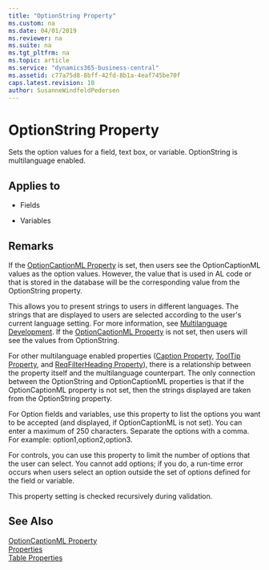 ```yaml
---
title: "OptionString Property"
ms.custom: na
ms.date: 04/01/2019
ms.reviewer: na
ms.suite: na
ms.tgt_pltfrm: na
ms.topic: article
ms.service: "dynamics365-business-central"
ms.assetid: c77a75d8-8bff-42fd-8b1a-4eaf745be70f
caps.latest.revision: 10
author: SusanneWindfeldPedersen
---
```


 

# OptionString Property
Sets the option values for a field, text box, or variable. OptionString is multilanguage enabled.  

## Applies to  

-   Fields  

-   Variables  

## Remarks  
 If the [OptionCaptionML Property](devenv-optioncaptionml-property.md) is set, then users see the OptionCaptionML values as the option values. However, the value that is used in AL code or that is stored in the database will be the corresponding value from the OptionString property.  

 This allows you to present strings to users in different languages. The strings that are displayed to users are selected according to the user's current language setting. For more information, see [Multilanguage Development](../devenv-Multilanguage-Development.md). If the [OptionCaptionML Property](devenv-optioncaptionml-property.md) is not set, then users will see the values from OptionString.  

 For other multilanguage enabled properties ([Caption Property](devenv-caption-property.md), [ToolTip Property](devenv-tooltip-property.md), and [ReqFilterHeading Property](devenv-reqfilterheading-property.md)), there is a relationship between the property itself and the multilanguage counterpart. The only connection between the OptionString and OptionCaptionML properties is that if the OptionCaptionML property is not set, then the strings displayed are taken from the OptionString property.  

 For Option fields and variables, use this property to list the options you want to be accepted (and displayed, if OptionCaptionML is not set). You can enter a maximum of 250 characters. Separate the options with a comma. For example: option1,option2,option3.  

 For controls, you can use this property to limit the number of options that the user can select. You cannot add options; if you do, a run-time error occurs when users select an option outside the set of options defined for the field or variable.  

 This property setting is checked recursively during validation.  

## See Also  
 [OptionCaptionML Property](devenv-optioncaptionml-property.md)  
 [Properties](devenv-properties.md)  
 [Table Properties](devenv-table-properties.md)  
